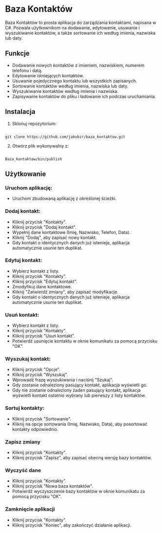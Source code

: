 # Baza Kontaktów

Baza Kontaktów to prosta aplikacja do zarządzania kontaktami, napisana w C#. Pozwala użytkownikom na dodawanie, edytowanie, usuwanie i wyszukiwanie kontaktów, a także sortowanie ich według imienia, nazwiska lub daty.

## Funkcje

- Dodawanie nowych kontaktów z imieniem, nazwiskiem, numerem telefonu i datą.
- Edytowanie istniejących kontaktów.
- Usuwanie pojedycznego kontaktu lub wszystkich zapisanych.
- Sortowanie kontaktów według imienia, nazwiska lub daty.
- Wyszukiwanie kontaktów według imienia i nazwiska.
- Zapisywanie kontaktów do pliku i ładowanie ich podczas uruchamiania.

## Instalacja

1. Sklonuj repozytorium:
 ```

 git clone https://github.com/jakubir/baza_kontaktow.git

 ```
   
2. Otwórz plik wykonywalny z:
```

Baza_kontaktow/bin/publish

```

## Użytkowanie

### Uruchom aplikację:
- Uruchom zbudowaną aplikację z określonej ścieżki.

### Dodaj kontakt:
- Kliknij przycisk "Kontakty".
- Kliknij przycisk "Dodaj kontakt".
- Wypełnij dane kontaktowe (Imię, Nazwisko, Telefon, Data).
- Kliknij "Dodaj", aby zapisać nowy kontakt.
- Gdy kontakt o identycznych danych już istenieje, aplikacja automatycznie usunie ten duplikat.

### Edytuj kontakt:
- Wybierz kontakt z listy.
- Kliknij przycisk "Kontakty".
- Kliknij przycisk "Edytuj kontakt".
- Zmodyfikuj dane kontaktowe.
- Kliknij "Zatwierdź zmiany", aby zapisać modyfikacje.
- Gdy kontakt o identycznych danych już istenieje, aplikacja automatycznie usunie ten duplikat.

### Usuń kontakt:
- Wybierz kontakt z listy.
- Kliknij przycisk "Kontakty".
- Kliknij przycisk "Usuń kontakt".
- Potwierdź usunięcie kontaktu w oknie komunikatu za pomocą przycisku "OK".

### Wyszukaj kontakt:
- Kliknij przycisk "Opcje".
- Kliknij przycisk "Wyszukaj".
- Wprowadź frazę wyszukiwania i naciśnij "Szukaj".
- Gdy zostanie odnaleziony pasujący kontakt, aplikacja wyświetli go.
- Gdy nie zostanie odnaleziony żaden pasujący kontakt, aplikacja wyświetli kontakt ostatnio wybrany lub pierwszy z listy kontaktów.

### Sortuj kontakty:
- Kliknij przycisk "Sortowanie".
- Kliknij na opcje sortowania (Imię, Nazwisko, Data), aby posortować kontakty odpowiednio.

### Zapisz zmiany
- Kliknij przycisk "Kontakty".
- Kliknij przycisk "Zapisz", aby zapisać obecną wersję bazy kontaktów.

### Wyczyść dane
- Kliknij przycisk "Kontakty".
- Kliknij przycisk "Nowa baza kontaktów".
- Potwierdź wyczyszczenie bazy kontaktów w oknie komunikatu za pomocą przycisku "OK".

### Zamknięcie aplikacji
- Kliknij przycisk "Kontakty".
- Kliknij przycisk "Koniec", aby zakończyć działanie aplikacji.
